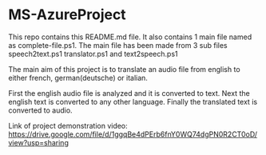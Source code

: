 # MS-AzureProject

This repo contains this README.md file. It also contains 1 main file named as complete-file.ps1. The main file has been made from 3 sub files speech2text.ps1 translator.ps1 and text2speech.ps1

The main aim of this project is to translate an audio file from english to either french, german(deutsche) or italian.

First the english audio file is analyzed and it is converted to text.
Next the english text is converted to any other language.
Finally the translated text is converted to audio.

Link of project demonstration video: https://drive.google.com/file/d/1ggqBe4dPErb6fnY0WQ74dgPN0R2CT0oD/view?usp=sharing
